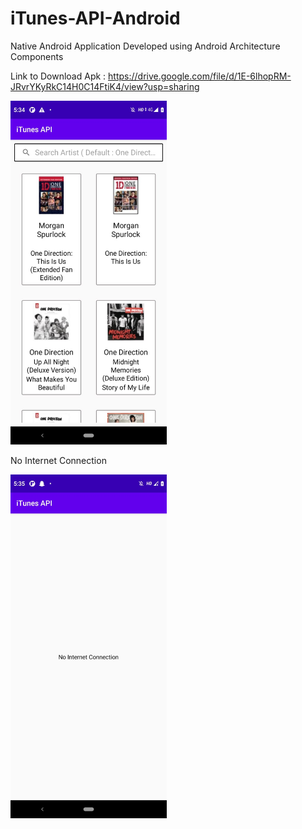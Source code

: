 # iTunes-API-Android

Native Android Application Developed using Android Architecture Components

Link to Download Apk : https://drive.google.com/file/d/1E-6lhopRM-JRvrYKyRkC14H0C14FtiK4/view?usp=sharing

<img src="https://raw.githubusercontent.com/techjd/iTunes-API-Android/main/1i.jpeg" width="250" height="550">

No Internet Connection

<img src="https://raw.githubusercontent.com/techjd/iTunes-API-Android/main/1b.jpeg" width="250" height="550">


